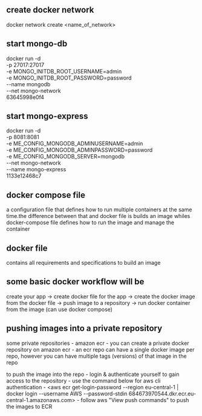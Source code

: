 ## create docker network
docker network create <name_of_network>

## start mongo-db
docker run -d \
-p 27017:27017 \
-e MONGO_INITDB_ROOT_USERNAME=admin \
-e MONGO_INITDB_ROOT_PASSWORD=password \
--name mongodb \
--net mongo-network \
63645998e0f4

## start mongo-express
docker run -d \
-p 8081:8081 \
-e ME_CONFIG_MONGODB_ADMINUSERNAME=admin \
-e ME_CONFIG_MONGODB_ADMINPASSWORD=password \
-e ME_CONFIG_MONGODB_SERVER=mongodb \
--net mongo-network \
--name mongo-express \
1133e12468c7

## docker compose file
a configuration file that defines how to run multiple containers at the same time.the difference between that and docker file is builds an image whiles docker-compose file defines how to run the image and manage the container

## docker file 
contains all requirements and specifications to build an image

## some basic docker workflow will be
create your app -> create docker file for the app -> create the docker image from the docker file -> push image to a repository -> run docker container from the image (can use docker compose)

## pushing images into a private repository
some private repositories 
    - amazon ecr
    - you can create a private docker repository on amazon ecr 
    - an ecr repo can have a single docker image per repo, however you can have multiple tags (versions) of that image in the repo

to push the image into the repo
    - login & authenticate yourself to gain access to the repository 
    - use the command below for aws cli authentication
    - <aws ecr get-login-password --region eu-central-1 | docker login --username AWS --password-stdin 684673970544.dkr.ecr.eu-central-1.amazonaws.com>
    - follow aws "View push commands" to push the images to ECR